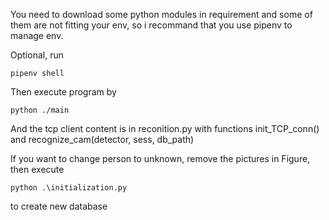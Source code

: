 You need to download some python modules in requirement and some of them are not fitting your env, so i recommand that you use pipenv to manage env.

Optional, run
```
pipenv shell
```

Then execute program by
```
python ./main
```

And the tcp client content is in reconition.py with functions init_TCP_conn() and recognize_cam(detector, sess, db_path)


If you want to change person to unknown, remove the pictures in Figure, then execute
```
python .\initialization.py
```
to create new database
